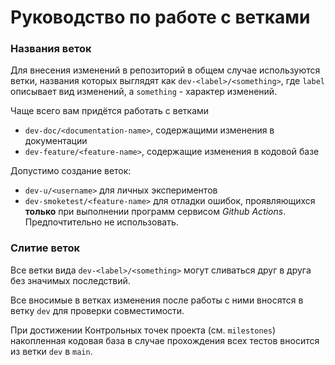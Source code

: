 # Руководство по работе с ветками

### Названия веток 

Для внесения изменений в репозиторий в общем случае используются ветки, названия которых выглядят как `dev-<label>/<something>`, где `label` описывает вид изменений, а `something` - характер изменений.

Чаще всего вам придётся работать с ветками

- `dev-doc/<documentation-name>`, содержащими изменения в документации
- `dev-feature/<feature-name>`, содержащие изменения в кодовой базе

Допустимо создание веток: 
- `dev-u/<username>` для личных экспериментов
- `dev-smoketest/<feature-name>` для отладки ошибок, проявляющихся **только** при выполнении программ сервисом *Github Actions*. Предпочтительно не использовать.

### Слитие веток

Все ветки вида `dev-<label>/<something>` могут сливаться друг в друга без значимых последствий.

Все вносимые в ветках изменения после работы с ними вносятся в ветку `dev` для проверки совместимости.

При достижении Контрольных точек проекта (см. `milestones`) накопленная кодовая база в случае прохождения всех тестов вносится из ветки `dev` в `main`.
